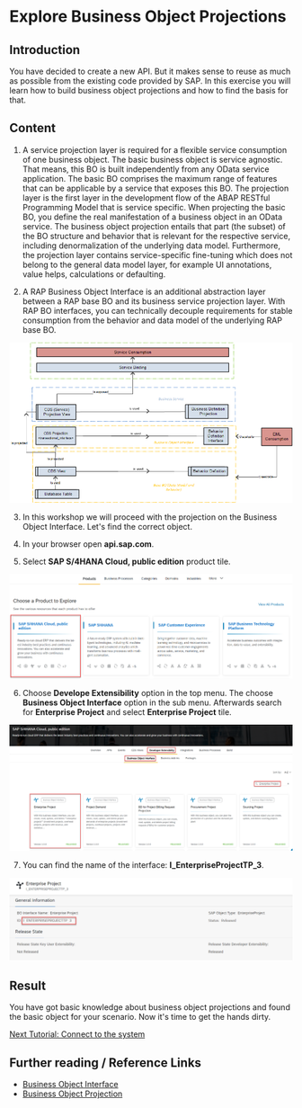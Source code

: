 # Explore Business Object Projections

## Introduction 

You have decided to create a new API. But it makes sense to reuse as much as possible from the existing code provided by SAP. In this exercise you will learn how to build business object projections and how to find the basis for that.

## Content

1. A service projection layer is required for a flexible service consumption of one business object. The basic business object is service agnostic. That means, this BO is built independently from any OData service application. The basic BO comprises the maximum range of features that can be applicable by a service that exposes this BO. The projection layer is the first layer in the development flow of the ABAP RESTful Programming Model that is service specific. When projecting the basic BO, you define the real manifestation of a business object in an OData service. The business object projection entails that part (the subset) of the BO structure and behavior that is relevant for the respective service, including denormalization of the underlying data model. Furthermore, the projection layer contains service-specific fine-tuning which does not belong to the general data model layer, for example UI annotations, value helps, calculations or defaulting.

2. A RAP Business Object Interface is an additional abstraction layer between a RAP base BO and its business service projection layer. With RAP BO interfaces, you can technically decouple requirements for stable consumption from the behavior and data model of the underlying RAP base BO.

  ![Alt text](img/0008-projection-scheme.png)

3. In this workshop we will proceed with the projection on the Business Object Interface. Let's find the correct object.

4. In your browser open **api.sap.com**.

5. Select **SAP S/4HANA Cloud, public edition** product tile.
  
  ![Alt text](img/0009-api-sap-com-choose-product.png) 

6. Choose **Develope Extensibility** option in the top menu. The choose **Business Object Interface** option in the sub menu. Afterwards search for **Enterprise Project** and select **Enterprise Project** tile.

  ![Alt text](img/0009a-api-sap-com-find-interface.png) 
  
7. You can find the name of the interface: **I_EnterpriseProjectTP_3**.

  ![Alt text](img/0009b-api-sap-com-find-cds-view.png)


## Result

You have got basic knowledge about business object projections and found the basic object for your scenario. Now it's time to get the hands dirty.

[Next Tutorial: Connect to the system](./adt.md)

## Further reading / Reference Links
- [Business Object Interface](https://help.sap.com/docs/abap-cloud/abap-rap/business-object-interface)
- [Business Object Projection](https://help.sap.com/docs/abap-cloud/abap-rap/business-object-projection)